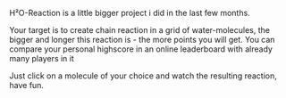 H²O-Reaction is a little bigger project i did in the last few months.

Your target is to create chain reaction in a grid of water-molecules, the bigger and longer this reaction is - the more points you will get.
You can compare your personal highscore in an online leaderboard with already many players in it

Just click on a molecule of your choice and watch the resulting reaction, have fun.